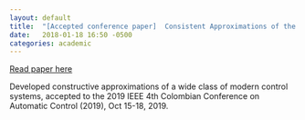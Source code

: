 ```yaml
---
layout: default
title:  "[Accepted conference paper]  Consistent Approximations of the Control - Affine Systems with Bounded Uncertainties"
date:   2018-01-18 16:50 -0500
categories: academic
---
```


[Read paper here](https://ieeexplore.ieee.org/document/8921242)

Developed  constructive approximations of a wide class of modern control
systems, accepted to the 2019 IEEE 4th Colombian Conference on Automatic Control (2019),
Oct 15-18, 2019.
